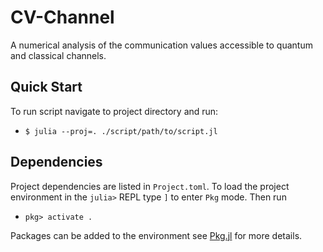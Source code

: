 # CV-Channel
A numerical analysis of the communication values accessible to quantum and classical channels.

## Quick Start

To run script navigate to project directory and run:
* `$ julia --proj=. ./script/path/to/script.jl`

## Dependencies

Project dependencies are listed in `Project.toml`. To load the project environment
in the `julia>` REPL type `]` to enter `Pkg` mode. Then run
* `pkg> activate .`

Packages can be added to the environment see [Pkg.jl](https://julialang.github.io/Pkg.jl/v1/)
for more details.
